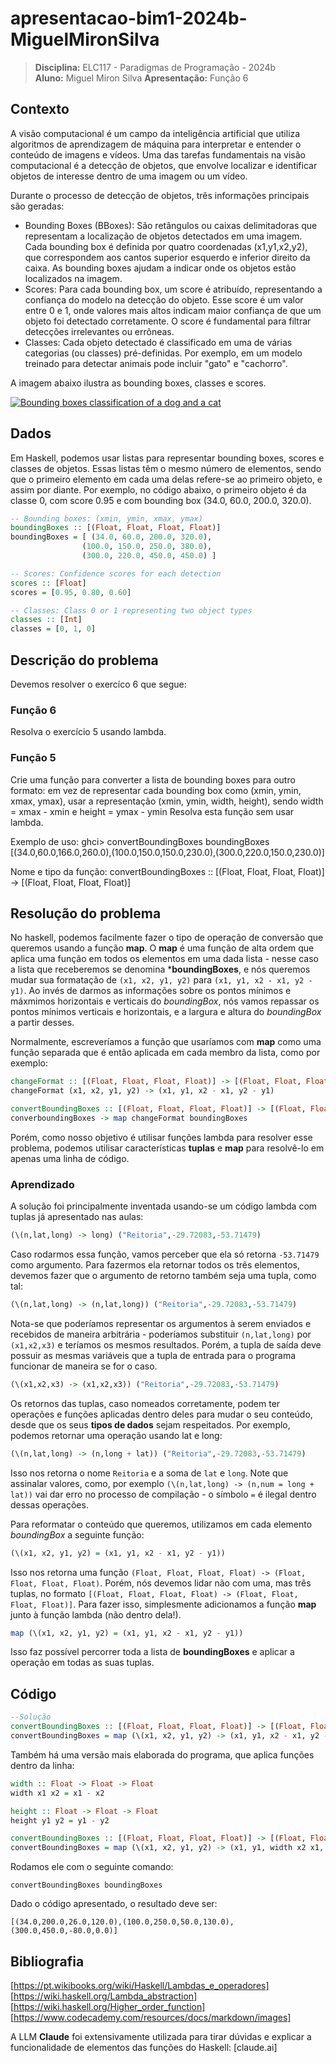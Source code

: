 # apresentacao-bim1-2024b-MiguelMironSilva
> **Disciplina:** ELC117 - Paradigmas de Programação - 2024b  
> **Aluno:** Miguel Miron Silva
> **Apresentação:** Função 6

## Contexto

A visão computacional é um campo da inteligência artificial que utiliza algoritmos de aprendizagem de máquina para interpretar e entender o conteúdo de imagens e vídeos. Uma das tarefas fundamentais na visão computacional é a detecção de objetos, que envolve localizar e identificar objetos de interesse dentro de uma imagem ou um vídeo.

Durante o processo de detecção de objetos, três informações principais são geradas:

- Bounding Boxes (BBoxes): São retângulos ou caixas delimitadoras que representam a localização de objetos detectados em uma imagem. Cada bounding box é definida por quatro coordenadas (x1,y1,x2,y2), que correspondem aos cantos superior esquerdo e inferior direito da caixa. As bounding boxes ajudam a indicar onde os objetos estão localizados na imagem.
- Scores: Para cada bounding box, um score é atribuído, representando a confiança do modelo na detecção do objeto. Esse score é um valor entre 0 e 1, onde valores mais altos indicam maior confiança de que um objeto foi detectado corretamente. O score é fundamental para filtrar detecções irrelevantes ou errôneas.
- Classes: Cada objeto detectado é classificado em uma de várias categorias (ou classes) pré-definidas. Por exemplo, em um modelo treinado para detectar animais pode incluir "gato" e "cachorro".

A imagem abaixo ilustra as bounding boxes, classes e scores.

[![Bounding boxes classification of a dog and a cat](http://d2l.ai/_images/output_anchor_f592d1_192_0.svg 'Codey the Codecademy mascot')](http://d2l.ai/chapter_computer-vision/anchor.html)

## Dados

Em Haskell, podemos usar listas para representar bounding boxes, scores e classes de objetos. Essas listas têm o mesmo número de elementos, sendo que o primeiro elemento em cada uma delas refere-se ao primeiro objeto, e assim por diante. Por exemplo, no código abaixo, o primeiro objeto é da classe 0, com score 0.95 e com bounding box (34.0, 60.0, 200.0, 320.0).

```Haskell
-- Bounding boxes: (xmin, ymin, xmax, ymax)
boundingBoxes :: [(Float, Float, Float, Float)]
boundingBoxes = [ (34.0, 60.0, 200.0, 320.0),
              	(100.0, 150.0, 250.0, 380.0),
              	(300.0, 220.0, 450.0, 450.0) ]

-- Scores: Confidence scores for each detection
scores :: [Float]
scores = [0.95, 0.80, 0.60]

-- Classes: Class 0 or 1 representing two object types
classes :: [Int]
classes = [0, 1, 0]
```

## Descrição do problema
Devemos resolver o exercíco 6 que segue:

### Função 6
Resolva o exercício 5 usando lambda.

### Função 5
Crie uma função para converter a lista de bounding boxes para outro formato: em vez de representar cada bounding box como (xmin, ymin, xmax, ymax), usar a representação (xmin, ymin, width, height), sendo width = xmax - xmin e height = ymax - ymin
Resolva esta função sem usar lambda.

Exemplo de uso:
ghci> convertBoundingBoxes boundingBoxes
[(34.0,60.0,166.0,260.0),(100.0,150.0,150.0,230.0),(300.0,220.0,150.0,230.0)]

Nome e tipo da função:
convertBoundingBoxes :: [(Float, Float, Float, Float)] -> [(Float, Float, Float, Float)]

## Resolução do problema
No haskell, podemos facilmente fazer o tipo de operação de conversão que queremos usando a função **map**. O **map** é uma função de alta ordem que aplica uma função em todos os elementos em uma dada lista - nesse caso a lista que receberemos se denomina ***boundingBoxes**, e nós queremos mudar sua formatação de ```(x1, x2, y1, y2)``` para ```(x1, y1, x2 - x1, y2 - y1)```. Ao invés de darmos as informações sobre os pontos mínimos e máxmimos horizontais e verticais do *boundingBox*, nós vamos repassar os pontos mínimos verticais e horizontais, e a largura e altura do *boundingBox* a partir desses.

Normalmente, escreveríamos a função que usaríamos com **map**  como uma função separada que é entâo aplicada em cada membro da lista, como por exemplo:
````Haskell
changeFormat :: [(Float, Float, Float, Float)] -> [(Float, Float, Float, Float)]
changeFormat (x1, x2, y1, y2) -> (x1, y1, x2 - x1, y2 - y1)

convertBoundingBoxes :: [(Float, Float, Float, Float)] -> [(Float, Float, Float, Float)]
converboundingBoxes -> map changeFormat boundingBoxes
````

Porém, como nosso objetivo é utilisar funções lambda para resolver esse problema, podemos utilisar características **tuplas** e **map** para resolvê-lo em apenas uma linha de código.

### Aprendizado 

A solução foi principalmente inventada usando-se um código lambda com tuplas já apresentado nas aulas:
```Haskell
(\(n,lat,long) -> long) ("Reitoria",-29.72083,-53.71479)
```

Caso rodarmos essa função, vamos perceber que ela só retorna ```-53.71479``` como argumento. Para fazermos ela retornar todos os três elementos, devemos fazer que o argumento de retorno também seja uma tupla, como tal:

```Haskell
(\(n,lat,long) -> (n,lat,long)) ("Reitoria",-29.72083,-53.71479)
```

Nota-se que poderíamos representar os argumentos à serem enviados e recebidos de maneira arbitrária - poderíamos substituir ```(n,lat,long)``` por ```(x1,x2,x3)``` e teríamos os mesmos resultados. Porém, a tupla de saída deve possuir as mesmas variáveis que a tupla de entrada para o programa funcionar de maneira se for o caso.

```Haskell
(\(x1,x2,x3) -> (x1,x2,x3)) ("Reitoria",-29.72083,-53.71479)
```

Os retornos das tuplas, caso nomeados corretamente, podem ter operações e funções aplicadas dentro deles para mudar o seu conteúdo, desde que os seus **tipos de dados** sejam respeitados. Por exemplo, podemos retornar uma operação usando lat e long:

```Haskell
(\(n,lat,long) -> (n,long + lat)) ("Reitoria",-29.72083,-53.71479)
```

Isso nos retorna o nome ```Reitoria``` e a soma de ```lat``` e ```long```. Note que assinalar valores, como, por exemplo ```(\(n,lat,long) -> (n,num = long + lat))``` vai dar erro no processo de compilação - o símbolo ```=``` é ilegal dentro dessas operações.

Para reformatar o conteúdo que queremos, utilizamos em cada elemento *boundingBox* a seguinte função:
```Haskell
(\(x1, x2, y1, y2) = (x1, y1, x2 - x1, y2 - y1))
```

Isso nos retorna uma função ```(Float, Float, Float, Float) -> (Float, Float, Float, Float)```. Porém, nós devemos lidar não com uma, mas três tuplas, no formato ```[(Float, Float, Float, Float) -> (Float, Float, Float, Float)]```. Para fazer isso, simplesmente adicionamos a função **map** junto à função lambda (não dentro dela!).

```Haskell
map (\(x1, x2, y1, y2) = (x1, y1, x2 - x1, y2 - y1))
```

Isso faz possível percorrer toda a lista de **boundingBoxes** e aplicar a operação em todas as suas tuplas.

## Código

```Haskell
--Solução
convertBoundingBoxes :: [(Float, Float, Float, Float)] -> [(Float, Float, Float, Float)]
convertBoundingBoxes = map (\(x1, x2, y1, y2) -> (x1, y1, x2 - x1, y2 - y1))
```

Também há uma versão mais elaborada do programa, que aplica funções dentro da linha:

```Haskell
width :: Float -> Float -> Float
width x1 x2 = x1 - x2

height :: Float -> Float -> Float
height y1 y2 = y1 - y2

convertBoundingBoxes :: [(Float, Float, Float, Float)] -> [(Float, Float, Float, Float)]
convertBoundingBoxes = map (\(x1, x2, y1, y2) -> (x1, y1, width x2 x1, height y2 y1))
```

Rodamos ele com o seguinte comando:
```
convertBoundingBoxes boundingBoxes
```

Dado o código apresentado, o resultado deve ser:
```
[(34.0,200.0,26.0,120.0),(100.0,250.0,50.0,130.0),(300.0,450.0,-80.0,0.0)]
```

## Bibliografia
[https://pt.wikibooks.org/wiki/Haskell/Lambdas_e_operadores]  
[https://wiki.haskell.org/Lambda_abstraction]  
[https://wiki.haskell.org/Higher_order_function]
[https://www.codecademy.com/resources/docs/markdown/images]  

A LLM **Claude** foi extensivamente utilizada para tirar dúvidas e explicar a funcionalidade de elementos das funções do Haskell:
[claude.ai]  
